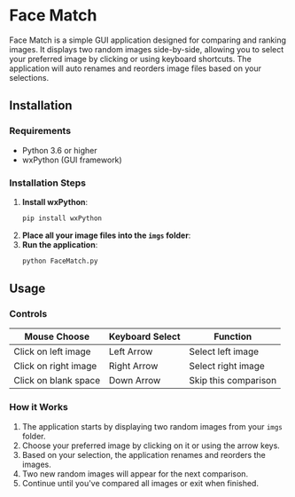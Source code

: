 # Face Match

Face Match is a simple GUI application designed for comparing and ranking images. It displays two random images side-by-side, allowing you to select your preferred image by clicking or using keyboard shortcuts. The application will auto renames and reorders image files based on your selections.

## Installation

### Requirements

- Python 3.6 or higher
- wxPython (GUI framework)

### Installation Steps

1. **Install wxPython**:
   ```bash
   pip install wxPython
   ```
2. **Place all your image files into the `imgs` folder**:
3. **Run the application**:
   ```bash
   python FaceMatch.py
   ```

## Usage

### Controls

| Mouse Choose         | Keyboard Select | Function             |
| -------------------- | --------------- | -------------------- |
| Click on left image  | Left Arrow      | Select left image    |
| Click on right image | Right Arrow     | Select right image   |
| Click on blank space | Down Arrow      | Skip this comparison |

### How it Works

1. The application starts by displaying two random images from your `imgs` folder.
2. Choose your preferred image by clicking on it or using the arrow keys.
3. Based on your selection, the application renames and reorders the images.
4. Two new random images will appear for the next comparison.
5. Continue until you've compared all images or exit when finished.

